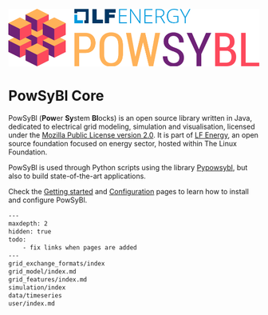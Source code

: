 ![PowSyBl Logo](_static/logos/logo_lfe_powsybl.svg)
# PowSyBl Core

PowSyBl (<b>Pow</b>er <b>Sy</b>stem <b>Bl</b>ocks) is an open source library written in Java,
dedicated to electrical grid modeling, simulation and visualisation, licensed under the [Mozilla Public License version 2.0](https://www.mozilla.org/en-US/MPL/2.0/).
It is part of [LF Energy](https://www.lfenergy.org/), an open source foundation focused on energy sector, hosted within The Linux Foundation.

PowSyBl is used through Python scripts using the library [Pypowsybl](https://powsybl.readthedocs.io/projects/pypowsybl/en/stable/), but also 
to build state-of-the-art applications.

Check the [Getting started](./user/index.md) and [Configuration](./user/configuration/index.md) pages to learn how to install and configure PowSyBl.

```{toctree}
---
maxdepth: 2
hidden: true
todo:
    - fix links when pages are added
---
grid_exchange_formats/index
grid_model/index.md
grid_features/index.md
simulation/index
data/timeseries
user/index.md
```

